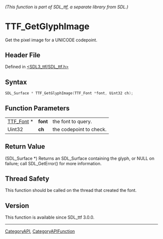 ###### (This function is part of SDL_ttf, a separate library from SDL.)
# TTF_GetGlyphImage

Get the pixel image for a UNICODE codepoint.

## Header File

Defined in [<SDL3_ttf/SDL_ttf.h>](https://github.com/libsdl-org/SDL_ttf/blob/main/include/SDL3_ttf/SDL_ttf.h)

## Syntax

```c
SDL_Surface * TTF_GetGlyphImage(TTF_Font *font, Uint32 ch);
```

## Function Parameters

|                        |          |                         |
| ---------------------- | -------- | ----------------------- |
| [TTF_Font](TTF_Font) * | **font** | the font to query.      |
| Uint32                 | **ch**   | the codepoint to check. |

## Return Value

(SDL_Surface *) Returns an SDL_Surface containing the glyph, or NULL on
failure; call SDL_GetError() for more information.

## Thread Safety

This function should be called on the thread that created the font.

## Version

This function is available since SDL_ttf 3.0.0.

----
[CategoryAPI](CategoryAPI), [CategoryAPIFunction](CategoryAPIFunction)

